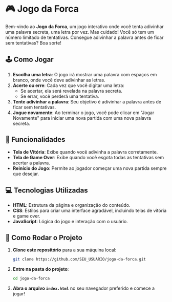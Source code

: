 # 🎮 Jogo da Forca

Bem-vindo ao **Jogo da Forca**, um jogo interativo onde você tenta adivinhar uma palavra secreta, uma letra por vez. Mas cuidado! Você só tem um número limitado de tentativas. Consegue adivinhar a palavra antes de ficar sem tentativas? Boa sorte!

## 🕹️ Como Jogar

1. **Escolha uma letra**: O jogo irá mostrar uma palavra com espaços em branco, onde você deve adivinhar as letras.
2. **Acerte ou erre**: Cada vez que você digitar uma letra:
   - Se acertar, ela será revelada na palavra secreta.
   - Se errar, você perderá uma tentativa.
3. **Tente adivinhar a palavra**: Seu objetivo é adivinhar a palavra antes de ficar sem tentativas.
4. **Jogue novamente**: Ao terminar o jogo, você pode clicar em "Jogar Novamente" para iniciar uma nova partida com uma nova palavra secreta.

## 🌟 Funcionalidades

- **Tela de Vitória**: Exibe quando você adivinha a palavra corretamente.
- **Tela de Game Over**: Exibe quando você esgota todas as tentativas sem acertar a palavra.
- **Reinício do Jogo**: Permite ao jogador começar uma nova partida sempre que desejar.

## 💻 Tecnologias Utilizadas

- **HTML**: Estrutura da página e organização do conteúdo.
- **CSS**: Estilos para criar uma interface agradável, incluindo telas de vitória e game over.
- **JavaScript**: Lógica do jogo e interação com o usuário.

## 🚀 Como Rodar o Projeto

1. **Clone este repositório** para a sua máquina local:

    ```bash
    git clone https://github.com/SEU_USUARIO/jogo-da-forca.git
    ```

2. **Entre na pasta do projeto**:

    ```bash
    cd jogo-da-forca
    ```

3. **Abra o arquivo `index.html`** no seu navegador preferido e comece a jogar!

